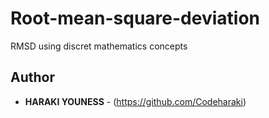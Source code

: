 # Root-mean-square-deviation
RMSD using discret mathematics concepts

## Author
* **HARAKI YOUNESS** - (https://github.com/Codeharaki)
